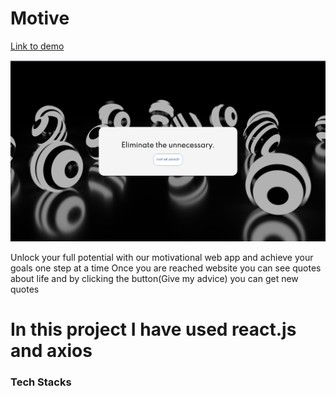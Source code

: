 # Motive
[Link to demo](https://motivations-quotes.netlify.app/)

![Screenshot](image.png)

Unlock your full potential with our motivational web app and achieve your goals one step at a time
Once you are reached website you can see quotes about life and by clicking the button(Give my advice) you can get new quotes

# In this project I have used react.js and axios

### Tech Stacks
